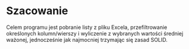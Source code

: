 ﻿# Szacowanie
Celem programu jest pobranie listy z pliku Excela, przefiltrowanie określonych kolumn/wierszy i wyliczenie z wybranych wartości średniej ważonej, jednocześnie jak najmocniej trzymając się zasad SOLID.
